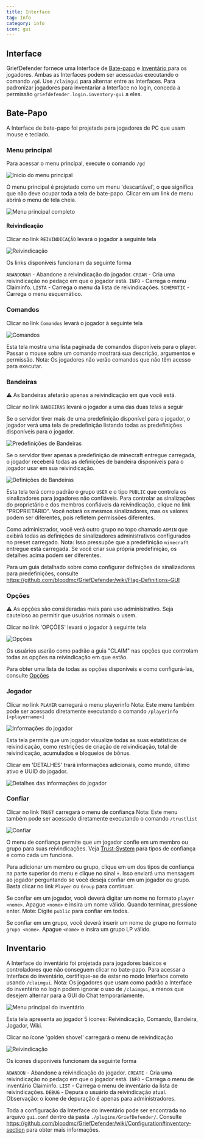 ```yaml
---
title: Interface
tag: Info
category: info
icon: gui
---
```


## Interface

GriefDefender fornece uma Interface de [Bate-papo](#Bate-Papo) e [Inventário ](#Inventario) para os jogadores.
Ambas as Interfaces podem ser acessadas executando o comando `/gd`.
Use `/claimgui` para alternar entre as Interfaces.
Para padronizar jogadores para inventariar a Interface no login, conceda a permissão `griefdefender.login.inventory-gui` a eles.


## Bate-Papo  

A Interface de bate-papo foi projetada para jogadores de PC que usam mouse e teclado. 


### Menu principal

Para acessar o menu principal, execute o comando `/gd`

![Início do menu principal](https://i.imgur.com/S2ZpVPA.gif)

O menu principal é projetado como um menu 'descartável', o que significa que não deve ocupar toda a tela de bate-papo.
Clicar em um link de menu abrirá o menu de tela cheia.

![Menu principal completo](https://i.imgur.com/YQmihfG.png)

#### Reivindicação  

Clicar no link `REIVINDICAÇÃO` levará o jogador à seguinte tela

![Reivindicação](https://i.imgur.com/YQmihfG.png)  

Os links disponíveis funcionam da seguinte forma

`ABANDONAR` - Abandone a reivindicação do jogador.
`CRIAR` - Cria uma reivindicação no pedaço em que o jogador está.
`INFO` - Carrega o menu Claiminfo.
`LISTA` - Carrega o menu da lista de reivindicações.
`SCHEMATIC` - Carrega o menu esquemático.

### Comandos  

Clicar no link `Comandos` levará o jogador à seguinte tela

![Comandos](https://i.imgur.com/ypaKgrv.png)  

Esta tela mostra uma lista paginada de comandos disponíveis para o player. Passar o mouse sobre um comando mostrará sua descrição, argumentos e permissão.
Nota: Os jogadores não verão comandos que não têm acesso para executar.  


### Bandeiras  

:warning: As bandeiras afetarão apenas a reivindicação em que você está. 

Clicar no link `BANDEIRAS` levará o jogador a uma das duas telas a seguir
 
Se o servidor tiver mais de uma predefinição disponível para o jogador, o jogador verá uma tela de predefinição listando todas as predefinições disponíveis para o jogador.

 
![Predefinições de Bandeiras](https://i.imgur.com/GuXPpcy.png)  

Se o servidor tiver apenas a predefinição de minecraft entregue carregada, o jogador receberá todas as definições de bandeira disponíveis para o jogador usar em sua reivindicação.

![Definições de Bandeiras](https://i.imgur.com/ETLunlL.png)  

Esta tela terá como padrão o grupo `USER` e o tipo `PUBLIC` que controla os sinalizadores para jogadores não confiáveis. Para controlar as sinalizações do proprietário e dos membros confiáveis da reivindicação, clique no link "PROPRIETÁRIO". Você notará os mesmos sinalizadores, mas os valores podem ser diferentes, pois refletem permissões diferentes.


Como administrador, você verá outro grupo no topo chamado `ADMIN` que exibirá todas as definições de sinalizadores administrativos configurados no preset carregado.
Nota: Isso pressupõe que a predefinição `minecraft` entregue está carregada. Se você criar sua própria predefinição, os detalhes acima podem ser diferentes.

Para um guia detalhado sobre como configurar definições de sinalizadores para predefinições, consulte https://github.com/bloodmc/GriefDefender/wiki/Flag-Definitions-GUI


### Opções  

:warning: As opções são consideradas mais para uso administrativo. Seja cauteloso ao permitir que usuários normais o usem. 

Clicar no link 'OPÇÕES' levará o jogador à seguinte tela

![Opções](https://i.imgur.com/3HcWKQA.png)


Os usuários usarão como padrão a guia "CLAIM" nas opções que controlam todas as opções na reivindicação em que estão.


Para obter uma lista de todas as opções disponíveis e como configurá-las, consulte [Opções](https://github.com/bloodmc/GriefDefender/wiki/Options)


### Jogador

Clicar no link `PLAYER` carregará o menu playerinfo
Nota: Este menu também pode ser acessado diretamente executando o comando `/playerinfo [<playername>]`

![Informações do jogador](https://i.imgur.com/PPbrPwi.png)

Esta tela permite que um jogador visualize todas as suas estatísticas de reivindicação, como restrições de criação de reivindicação, total de reivindicação, acumulados e bloqueios de bônus.

Clicar em 'DETALHES' trará informações adicionais, como mundo, último ativo e UUID do jogador.

![Detalhes das informações do jogador](https://i.imgur.com/0cjvNKc.png)


### Confiar

Clicar no link `TRUST` carregará o menu de confiança
Nota: Este menu também pode ser acessado diretamente executando o comando `/trustlist`


![Confiar](https://i.imgur.com/T75Gvpw.png)

O menu de confiança permite que um jogador confie em um membro ou grupo para suas reivindicações.
Veja [Trust-System](https://github.com/bloodmc/GriefDefender/wiki/Trust-System) para tipos de confiança e como cada um funciona.

Para adicionar um membro ou grupo, clique em um dos tipos de confiança na parte superior do menu e clique no sinal `+`.
Isso enviará uma mensagem ao jogador perguntando se você deseja confiar em um jogador ou grupo. Basta clicar no link `Player` ou `Group` para continuar.

Se confiar em um jogador, você deverá digitar um nome no formato `player <nome>`. Apague `<nome>` e insira um nome válido. Quando terminar, pressione enter.
Mote: Digite `public` para confiar em todos.

Se confiar em um grupo, você deverá inserir um nome de grupo no formato `grupo <nome>`. Apague `<name>` e insira um grupo LP válido.



## Inventario

A Interface do inventário foi projetada para jogadores básicos e controladores que não conseguem clicar no bate-papo.
Para acessar a Interface do inventário, certifique-se de estar no modo Interface correto usando `/claimgui`.
Nota: Os jogadores que usam como padrão a Interface do inventário no login podem ignorar o uso de `/claimgui`, a menos que desejem alternar para a GUI do Chat temporariamente.


![Menu principal do inventário](https://i.imgur.com/2iqE2ma.gif)

Esta tela apresenta ao jogador 5 ícones: Reivindicação, Comando, Bandeira, Jogador, Wiki.

Clicar no ícone 'golden shovel' carregará o menu de reivindicação

![Reivindicação](https://i.imgur.com/JFxoyqJ.png)

Os ícones disponíveis funcionam da seguinte forma

`ABANDON` - Abandone a reivindicação do jogador.
`CREATE` - Cria uma reivindicação no pedaço em que o jogador está.
`INFO` - Carrega o menu de inventário Claiminfo.
`LIST` - Carrega o menu de inventário da lista de reivindicações.
`DEBUG` - Depura o usuário da reivindicação atual.
Observação: o ícone de depuração é apenas para administradores.

Toda a configuração da Interface do inventário pode ser encontrada no arquivo `gui.conf` dentro da pasta `./plugins/GriefDefender/`.
Consulte https://github.com/bloodmc/GriefDefender/wiki/Configuration#inventory-section para obter mais informações.